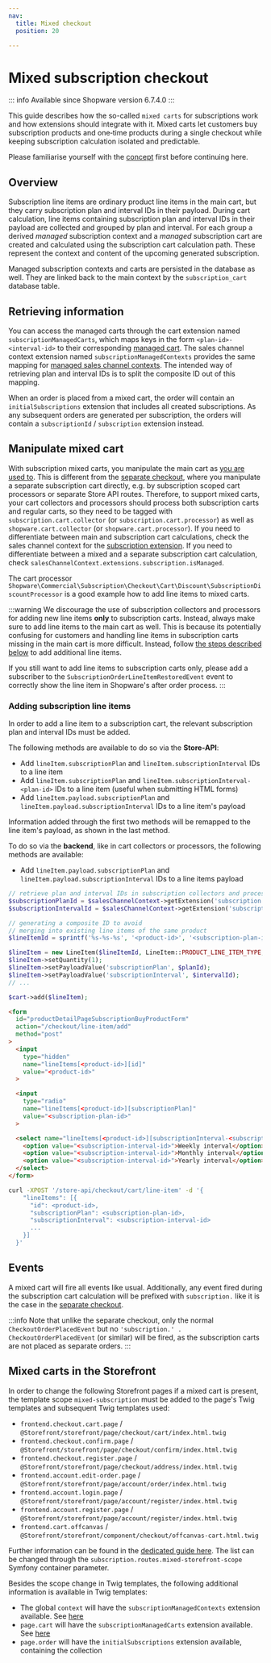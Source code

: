 ```yaml
---
nav:
  title: Mixed checkout
  position: 20

---
```

# Mixed subscription checkout

::: info
Available since Shopware version 6.7.4.0
:::

This guide describes how the so-called `mixed carts` for subscriptions work and how extensions should integrate with it.
Mixed carts let customers buy subscription products and one‑time products during a single checkout while keeping subscription calculation isolated and predictable.

Please familiarise yourself with the [concept](../concept.md) first before continuing here.

## Overview

Subscription line items are ordinary product line items in the main cart, but they carry subscription plan and interval IDs in their payload.
During cart calculation, line items containing subscription plan and interval IDs in their payload are collected and grouped by plan and interval.
For each group a derived _managed_ subscription context and a _managed_ subscription cart are created and calculated using the subscription cart calculation path.
These represent the context and content of the upcoming generated subscription.

Managed subscription contexts and carts are persisted in the database as well.
They are linked back to the main context by the `subscription_cart` database table.

## Retrieving information

You can access the managed carts through the cart extension named `subscriptionManagedCarts`, which maps keys in the form `<plan-id>-<interval-id>` to their corresponding [managed cart](../concept.md#subscription-cart).
The sales channel context extension named `subscriptionManagedContexts` provides the same mapping for [managed sales channel contexts](../concept.md#subscription-context).
The intended way of retrieving plan and interval IDs is to split the composite ID out of this mapping.

When an order is placed from a mixed cart, the order will contain an `initialSubscriptions` extension that includes all created subscriptions.
As any subsequent orders are generated per subscription, the orders will contain a `subscriptionId` / `subscription` extension instead.

## Manipulate mixed cart

With subscription mixed carts, you manipulate the main cart as [you are used to](../../../../guides/plugins/plugins/checkout/cart).
This is different from the [separate checkout](./separate-checkout.md#manipulate-subscription-cart), where you manipulate a separate subscription cart directly, e.g. by subscription scoped cart processors or separate Store API routes.
Therefore, to support mixed carts, your cart collectors and processors should process both subscription carts and regular carts, so they need to be tagged with `subscription.cart.collector` (or `subscription.cart.processor`) as well as `shopware.cart.collector` (or `shopware.cart.processor`).
If you need to differentiate between main and subscription cart calculations, check the sales channel context for the [subscription extension](../concept.md#subscription-context).
If you need to differentiate between a mixed and a separate subscription cart calculation, check `salesChannelContext.extensions.subscription.isManaged`.

The cart processor `Shopware\Commercial\Subscription\Checkout\Cart\Discount\SubscriptionDiscountProcessor` is a good example how to add line items to mixed carts.

:::warning
We discourage the use of subscription collectors and processors for adding new line items **only** to subscription carts.
Instead, always make sure to add line items to the main cart as well.
This is because its potentially confusing for customers and handling line items in subscription carts missing in the main cart is more difficult.
Instead, follow [the steps described below](#how-to-add-a-subscription-line-item) to add additional line items.

If you still want to add line items to subscription carts only, please add a subscriber to the `SubscriptionOrderLineItemRestoredEvent` event to correctly show the line item in Shopware's after order process.
:::

### Adding subscription line items

In order to add a line item to a subscription cart, the relevant subscription plan and interval IDs must be added.

The following methods are available to do so via the **Store-API**:

- Add `lineItem.subscriptionPlan` and `lineItem.subscriptionInterval` IDs to a line item
- Add `lineItem.subscriptionPlan` and `lineItem.subscriptionInterval-<plan-id>` IDs to a line item (useful when submitting HTML forms)
- Add `lineItem.payload.subscriptionPlan` and `lineItem.payload.subscriptionInterval` IDs to a line item's payload

Information added through the first two methods will be remapped to the line item's payload, as shown in the last method.

To do so via the **backend**, like in cart collectors or processors, the following methods are available:

- Add `lineItem.payload.subscriptionPlan` and `lineItem.payload.subscriptionInterval` IDs to a line items payload

<Tabs>
<Tab title="PHP">

```php
// retrieve plan and interval IDs in subscription collectors and processors 
$subscriptionPlanId = $salesChannelContext->getExtension('subscription')->getPlan()->getId();
$subscriptionIntervalId = $salesChannelContext->getExtension('subscription')->getInterval()->getId();

// generating a composite ID to avoid
// merging into existing line items of the same product
$lineItemId = sprintf('%s-%s-%s', '<product-id>', '<subscription-plan-id>', '<subscription-interval-id>');

$lineItem = new LineItem($lineItemId, LineItem::PRODUCT_LINE_ITEM_TYPE, '<product-id>');
$lineItem->setQuantity(1);
$lineItem->setPayloadValue('subscriptionPlan', $planId);
$lineItem->setPayloadValue('subscriptionInterval', $intervalId);
// ...

$cart->add($lineItem);
```

</Tab>

<Tab title="HTML Forms">

```html
<form
  id="productDetailPageSubscriptionBuyProductForm"
  action="/checkout/line-item/add"
  method="post"
>
  <input
    type="hidden"
    name="lineItems[<product-id>][id]"
    value="<product-id>"
  >

  <input
    type="radio"
    name="lineItems[<product-id>][subscriptionPlan]"
    value="<subscription-plan-id>"
  >

  <select name="lineItems[<product-id>][subscriptionInterval-<subscription-plan-id>]">
    <option value="<subscription-interval-id>">Weekly interval</option>
    <option value="<subscription-interval-id>">Monthly interval</option>
    <option value="<subscription-interval-id>">Yearly interval</option>
  </select>
</form>
```

</Tab>

<Tab title="Headless (curl)">

```sh
curl -XPOST '/store-api/checkout/cart/line-item' -d '{
    "lineItems": [{
      "id": <product-id>,
      "subscriptionPlan": <subscription-plan-id>,
      "subscriptionInterval": <subscription-interval-id>
      ...
    }]
  }'
```

</Tab>
</Tabs>

## Events

A mixed cart will fire all events like usual.
Additionally, any event fired during the subscription cart calculation will be prefixed with `subscription.` like it is the case in the [separate checkout](./separate-checkout.md#events).

:::info
Note that unlike the separate checkout, only the normal `CheckoutOrderPlacedEvent` but no `'subscription.' . CheckoutOrderPlacedEvent` (or similar) will be fired, as the subscription carts are not placed as separate orders.
:::

## Mixed carts in the Storefront

In order to change the following Storefront pages if a mixed cart is present, the template scope `mixed-subscription` must be added to the page's Twig templates and subsequent Twig templates used:

- `frontend.checkout.cart.page` / `@Storefront/storefront/page/checkout/cart/index.html.twig`
- `frontend.checkout.confirm.page` / `@Storefront/storefront/page/checkout/confirm/index.html.twig`
- `frontend.checkout.register.page` / `@Storefront/storefront/page/checkout/address/index.html.twig`
- `frontend.account.edit-order.page` / `@Storefront/storefront/page/account/order/index.html.twig`
- `frontend.account.login.page` / `@Storefront/storefront/page/account/register/index.html.twig`
- `frontend.account.register.page` / `@Storefront/storefront/page/account/register/index.html.twig`
- `frontend.cart.offcanvas` / `@Storefront/storefront/component/checkout/offcanvas-cart.html.twig`

Further information can be found in the [dedicated guide here](./template-scoping.md).
The list can be changed through the `subscription.routes.mixed-storefront-scope` Symfony container parameter.

Besides the scope change in Twig templates, the following additional information is available in Twig templates:

- The global `context` will have the `subscriptionManagedContexts` extension available. See [here](#where-to-retrieve-information)
- `page.cart` will have the `subscriptionManagedCarts` extension available. See [here](#where-to-retrieve-information)
- `page.order` will have the `initialSubscriptions` extension available, containing the collection
